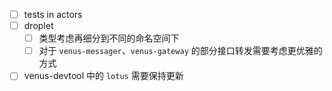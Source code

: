 - [ ] tests in actors
- [ ] droplet
  - [ ] 类型考虑再细分到不同的命名空间下
  - [ ] 对于 `venus-messager`、`venus-gateway` 的部分接口转发需要考虑更优雅的方式

- [ ] venus-devtool 中的 `lotus` 需要保持更新
